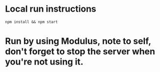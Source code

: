 # Local run instructions
```
npm install && npm start
```


# Run by using Modulus, note to self, don't forget to stop the server when you're not using it.
